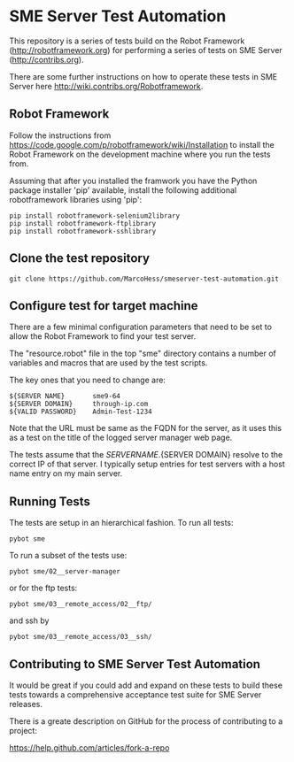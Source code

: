 SME Server Test Automation
==========================

This repository is a series of tests build on the Robot Framework (http://robotframework.org) for 
performing a series of tests on SME Server (http://contribs.org).

There are some further instructions on how to operate these tests in SME Server 
here http://wiki.contribs.org/Robotframework.

Robot Framework
---------------

Follow the instructions from https://code.google.com/p/robotframework/wiki/Installation to
install the Robot Framework on the development machine where you run the tests from.

Assuming that after you installed the framwork you have the Python package installer 'pip'
available, install the following additional robotframework libraries using 'pip':

```
pip install robotframework-selenium2library
pip install robotframework-ftplibrary
pip install robotframework-sshlibrary
```

Clone the test repository
-------------------------

```
git clone https://github.com/MarcoHess/smeserver-test-automation.git
```

Configure test for target machine
---------------------------------

There are a few minimal configuration parameters that need to be set to 
allow the Robot Framework to find your test server.

The "resource.robot" file in the top "sme" directory contains a number 
of variables and macros that are used by the test scripts.

The key ones that you need to change are:

```
${SERVER NAME}       sme9-64
${SERVER DOMAIN}     through-ip.com
${VALID PASSWORD}    Admin-Test-1234
```

Note that the URL must be same as the FQDN for the server, as it uses this 
as a test on the title of the logged server manager web page.

The tests assume that the ${SERVER NAME}.${SERVER DOMAIN} resolve to the 
correct IP of that server. I typically setup entries for test servers with 
a host name entry on my main server.

Running Tests
-------------

The tests are setup in an hierarchical fashion. To run all tests:

```
pybot sme
```

To run a subset of the tests use:

```
pybot sme/02__server-manager
```

or for the ftp tests:

```
pybot sme/03__remote_access/02__ftp/
```

and ssh by

```
pybot sme/03__remote_access/03__ssh/
```

Contributing to SME Server Test Automation
------------------------------------------

It would be great if you could add and expand on these tests to build these tests
towards a comprehensive acceptance test suite for SME Server releases.

There is a greate description on GitHub for the process of contributing to a project:

https://help.github.com/articles/fork-a-repo




